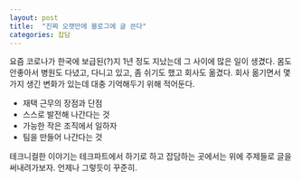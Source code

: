 ```yaml
---
layout: post
title:  "진짜 오랫만에 블로그에 글 쓴다"
categories: 잡담
---
```

요즘 코로나가 한국에 보급된(?)지 1년 정도 지났는데 그 사이에 많은 일이 생겼다. 몸도 안좋아서 병원도 다녔고, 다니고 있고, 좀 쉬기도 했고 회사도 옮겼다. 회사 옮기면서 몇가지 생긴 변화가 있는데 대충 기억해두기 위해 적어둔다.

- 재택 근무의 장점과 단점
- 스스로 발전해 나간다는 것
- 가능한 작은 조직에서 일하자
- 팀을 만들어 나간다는 것

테크니컬한 이야기는 테크파트에서 하기로 하고 잡담하는 곳에서는 위에 주제들로 글을 써내려가보자. 언제나 그렇듯이 꾸준히.